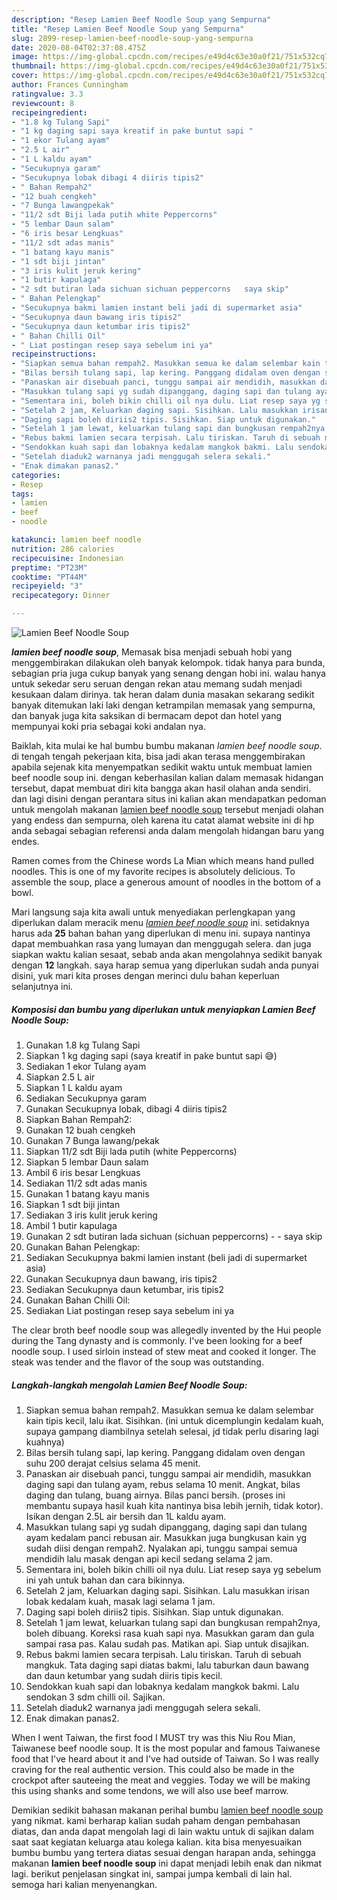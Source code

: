 ```yaml
---
description: "Resep Lamien Beef Noodle Soup yang Sempurna"
title: "Resep Lamien Beef Noodle Soup yang Sempurna"
slug: 2899-resep-lamien-beef-noodle-soup-yang-sempurna
date: 2020-08-04T02:37:08.475Z
image: https://img-global.cpcdn.com/recipes/e49d4c63e30a0f21/751x532cq70/lamien-beef-noodle-soup-foto-resep-utama.jpg
thumbnail: https://img-global.cpcdn.com/recipes/e49d4c63e30a0f21/751x532cq70/lamien-beef-noodle-soup-foto-resep-utama.jpg
cover: https://img-global.cpcdn.com/recipes/e49d4c63e30a0f21/751x532cq70/lamien-beef-noodle-soup-foto-resep-utama.jpg
author: Frances Cunningham
ratingvalue: 3.3
reviewcount: 8
recipeingredient:
- "1.8 kg Tulang Sapi"
- "1 kg daging sapi saya kreatif in pake buntut sapi "
- "1 ekor Tulang ayam"
- "2.5 L air"
- "1 L kaldu ayam"
- "Secukupnya garam"
- "Secukupnya lobak dibagi 4 diiris tipis2"
- " Bahan Rempah2"
- "12 buah cengkeh"
- "7 Bunga lawangpekak"
- "11/2 sdt Biji lada putih white Peppercorns"
- "5 lembar Daun salam"
- "6 iris besar Lengkuas"
- "11/2 sdt adas manis"
- "1 batang kayu manis"
- "1 sdt biji jintan"
- "3 iris kulit jeruk kering"
- "1 butir kapulaga"
- "2 sdt butiran lada sichuan sichuan peppercorns   saya skip"
- " Bahan Pelengkap"
- "Secukupnya bakmi lamien instant beli jadi di supermarket asia"
- "Secukupnya daun bawang iris tipis2"
- "Secukupnya daun ketumbar iris tipis2"
- " Bahan Chilli Oil"
- " Liat postingan resep saya sebelum ini ya"
recipeinstructions:
- "Siapkan semua bahan rempah2. Masukkan semua ke dalam selembar kain tipis kecil, lalu ikat. Sisihkan. (ini untuk dicemplungin kedalam kuah, supaya gampang diambilnya setelah selesai, jd tidak perlu disaring lagi kuahnya)"
- "Bilas bersih tulang sapi, lap kering. Panggang didalam oven dengan suhu 200 derajat celsius selama 45 menit."
- "Panaskan air disebuah panci, tunggu sampai air mendidih, masukkan daging sapi dan tulang ayam, rebus selama 10 menit. Angkat, bilas daging dan tulang, buang airnya. Bilas panci bersih. (proses ini membantu supaya hasil kuah kita nantinya bisa lebih jernih, tidak kotor). Isikan dengan 2.5L air bersih dan 1L kaldu ayam."
- "Masukkan tulang sapi yg sudah dipanggang, daging sapi dan tulang ayam kedalam panci rebusan air. Masukkan juga bungkusan kain yg sudah diisi dengan rempah2. Nyalakan api, tunggu sampai semua mendidih lalu masak dengan api kecil sedang selama 2 jam."
- "Sementara ini, boleh bikin chilli oil nya dulu. Liat resep saya yg sebelum ini yah untuk bahan dan cara bikinnya."
- "Setelah 2 jam, Keluarkan daging sapi. Sisihkan. Lalu masukkan irisan lobak kedalam kuah, masak lagi selama 1 jam."
- "Daging sapi boleh diriis2 tipis. Sisihkan. Siap untuk digunakan."
- "Setelah 1 jam lewat, keluarkan tulang sapi dan bungkusan rempah2nya, boleh dibuang. Koreksi rasa kuah sapi nya. Masukkan garam dan gula sampai rasa pas. Kalau sudah pas. Matikan api. Siap untuk disajikan."
- "Rebus bakmi lamien secara terpisah. Lalu tiriskan. Taruh di sebuah mangkuk. Tata daging sapi diatas bakmi, lalu taburkan daun bawang dan daun ketumbar yang sudah diiris tipis kecil."
- "Sendokkan kuah sapi dan lobaknya kedalam mangkok bakmi. Lalu sendokan 3 sdm chilli oil. Sajikan."
- "Setelah diaduk2 warnanya jadi menggugah selera sekali."
- "Enak dimakan panas2."
categories:
- Resep
tags:
- lamien
- beef
- noodle

katakunci: lamien beef noodle 
nutrition: 286 calories
recipecuisine: Indonesian
preptime: "PT23M"
cooktime: "PT44M"
recipeyield: "3"
recipecategory: Dinner

---
```



![Lamien Beef Noodle Soup](https://img-global.cpcdn.com/recipes/e49d4c63e30a0f21/751x532cq70/lamien-beef-noodle-soup-foto-resep-utama.jpg)

<b><i>lamien beef noodle soup</i></b>, Memasak bisa menjadi sebuah hobi yang menggembirakan dilakukan oleh banyak kelompok. tidak hanya para bunda, sebagian pria juga cukup banyak yang senang dengan hobi ini. walau hanya untuk sekedar seru seruan dengan rekan atau memang sudah menjadi kesukaan dalam dirinya. tak heran dalam dunia masakan sekarang sedikit banyak ditemukan laki laki dengan ketrampilan memasak yang sempurna, dan banyak juga kita saksikan di bermacam depot dan hotel yang mempunyai koki pria sebagai koki andalan nya.

Baiklah, kita mulai ke hal bumbu bumbu makanan <i>lamien beef noodle soup</i>. di tengah tengah pekerjaan kita, bisa jadi akan terasa menggembirakan apabila sejenak kita menyempatkan sedikit waktu untuk membuat lamien beef noodle soup ini. dengan keberhasilan kalian dalam memasak hidangan tersebut, dapat membuat diri kita bangga akan hasil olahan anda sendiri. dan lagi disini dengan perantara situs ini kalian akan mendapatkan pedoman untuk mengolah makanan <u>lamien beef noodle soup</u> tersebut menjadi olahan yang endess dan sempurna, oleh karena itu catat alamat website ini di hp anda sebagai sebagian referensi anda dalam mengolah hidangan baru yang endes.

Ramen comes from the Chinese words La Mian which means hand pulled noodles. This is one of my favorite recipes is absolutely delicious. To assemble the soup, place a generous amount of noodles in the bottom of a bowl.


Mari langsung saja kita awali untuk menyediakan perlengkapan yang diperlukan dalam meracik menu <u><i>lamien beef noodle soup</i></u> ini. setidaknya harus ada <b>25</b> bahan bahan yang diperlukan di menu ini. supaya nantinya dapat membuahkan rasa yang lumayan dan menggugah selera. dan juga siapkan waktu kalian sesaat, sebab anda akan mengolahnya sedikit banyak dengan <b>12</b> langkah. saya harap semua yang diperlukan sudah anda punyai disini, yuk mari kita proses dengan merinci dulu bahan keperluan selanjutnya ini.

<!--inarticleads1-->

##### Komposisi dan bumbu yang diperlukan untuk menyiapkan Lamien Beef Noodle Soup:

1. Gunakan 1.8 kg Tulang Sapi
1. Siapkan 1 kg daging sapi (saya kreatif in pake buntut sapi 😅)
1. Sediakan 1 ekor Tulang ayam
1. Siapkan 2.5 L air
1. Siapkan 1 L kaldu ayam
1. Sediakan Secukupnya garam
1. Gunakan Secukupnya lobak, dibagi 4 diiris tipis2
1. Siapkan  Bahan Rempah2:
1. Gunakan 12 buah cengkeh
1. Gunakan 7 Bunga lawang/pekak
1. Siapkan 11/2 sdt Biji lada putih (white Peppercorns)
1. Siapkan 5 lembar Daun salam
1. Ambil 6 iris besar Lengkuas
1. Sediakan 11/2 sdt adas manis
1. Gunakan 1 batang kayu manis
1. Siapkan 1 sdt biji jintan
1. Sediakan 3 iris kulit jeruk kering
1. Ambil 1 butir kapulaga
1. Gunakan 2 sdt butiran lada sichuan (sichuan peppercorns) - - saya skip
1. Gunakan  Bahan Pelengkap:
1. Sediakan Secukupnya bakmi lamien instant (beli jadi di supermarket asia)
1. Gunakan Secukupnya daun bawang, iris tipis2
1. Sediakan Secukupnya daun ketumbar, iris tipis2
1. Gunakan  Bahan Chilli Oil:
1. Sediakan  Liat postingan resep saya sebelum ini ya


The clear broth beef noodle soup was allegedly invented by the Hui people during the Tang dynasty and is commonly. I&#39;ve been looking for a beef noodle soup. I used sirloin instead of stew meat and cooked it longer. The steak was tender and the flavor of the soup was outstanding. 

<!--inarticleads2-->

##### Langkah-langkah mengolah Lamien Beef Noodle Soup:

1. Siapkan semua bahan rempah2. Masukkan semua ke dalam selembar kain tipis kecil, lalu ikat. Sisihkan. (ini untuk dicemplungin kedalam kuah, supaya gampang diambilnya setelah selesai, jd tidak perlu disaring lagi kuahnya)
1. Bilas bersih tulang sapi, lap kering. Panggang didalam oven dengan suhu 200 derajat celsius selama 45 menit.
1. Panaskan air disebuah panci, tunggu sampai air mendidih, masukkan daging sapi dan tulang ayam, rebus selama 10 menit. Angkat, bilas daging dan tulang, buang airnya. Bilas panci bersih. (proses ini membantu supaya hasil kuah kita nantinya bisa lebih jernih, tidak kotor). Isikan dengan 2.5L air bersih dan 1L kaldu ayam.
1. Masukkan tulang sapi yg sudah dipanggang, daging sapi dan tulang ayam kedalam panci rebusan air. Masukkan juga bungkusan kain yg sudah diisi dengan rempah2. Nyalakan api, tunggu sampai semua mendidih lalu masak dengan api kecil sedang selama 2 jam.
1. Sementara ini, boleh bikin chilli oil nya dulu. Liat resep saya yg sebelum ini yah untuk bahan dan cara bikinnya.
1. Setelah 2 jam, Keluarkan daging sapi. Sisihkan. Lalu masukkan irisan lobak kedalam kuah, masak lagi selama 1 jam.
1. Daging sapi boleh diriis2 tipis. Sisihkan. Siap untuk digunakan.
1. Setelah 1 jam lewat, keluarkan tulang sapi dan bungkusan rempah2nya, boleh dibuang. Koreksi rasa kuah sapi nya. Masukkan garam dan gula sampai rasa pas. Kalau sudah pas. Matikan api. Siap untuk disajikan.
1. Rebus bakmi lamien secara terpisah. Lalu tiriskan. Taruh di sebuah mangkuk. Tata daging sapi diatas bakmi, lalu taburkan daun bawang dan daun ketumbar yang sudah diiris tipis kecil.
1. Sendokkan kuah sapi dan lobaknya kedalam mangkok bakmi. Lalu sendokan 3 sdm chilli oil. Sajikan.
1. Setelah diaduk2 warnanya jadi menggugah selera sekali.
1. Enak dimakan panas2.


When I went Taiwan, the first food I MUST try was this Niu Rou Mian, Taiwanese beef noodle soup. It is the most popular and famous Taiwanese food that I&#39;ve heard about it and I&#39;ve had outside of Taiwan. So I was really craving for the real authentic version. This could also be made in the crockpot after sauteeing the meat and veggies. Today we will be making this using shanks and some tendons, we will also use beef marrow. 

Demikian sedikit bahasan makanan perihal bumbu <u>lamien beef noodle soup</u> yang nikmat. kami berharap kalian sudah paham dengan pembahasan diatas, dan anda dapat mengolah lagi di lain waktu untuk di sajikan dalam saat saat kegiatan keluarga atau kolega kalian. kita bisa menyesuaikan bumbu bumbu yang tertera diatas sesuai dengan harapan anda, sehingga makanan <b>lamien beef noodle soup</b> ini dapat menjadi lebih enak dan nikmat lagi. berikut penjelasan singkat ini, sampai jumpa kembali di lain hal. semoga hari kalian menyenangkan.

